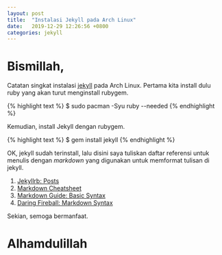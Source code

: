 ```yaml
---
layout: post
title:  "Instalasi Jekyll pada Arch Linux"
date:   2019-12-29 12:26:56 +0800
categories: jekyll
---
```


# Bismillah,

Catatan singkat instalasi 
[jekyll](https://www.muntaza.id/kisah/2018/12/04/github-pages-jekyll.html) 
pada Arch Linux. Pertama kita install dulu ruby
yang akan turut menginstall rubygem.

{% highlight text %}
$ sudo pacman -Syu ruby --needed
{% endhighlight %}

Kemudian, install Jekyll dengan rubygem.

{% highlight text %}
$ gem install jekyll
{% endhighlight %}


OK, jekyll sudah terinstall, lalu disini saya tuliskan daftar referensi untuk
menulis dengan _markdown_ yang digunakan untuk memformat tulisan di jekyll.
1.  [Jekyllrb: Posts](https://jekyllrb.com/docs/posts/)
2.  [Markdown Cheatsheet](https://github.com/adam-p/markdown-here/wiki/Markdown-Cheatsheet)
3.  [Markdown Guide: Basic Syntax](https://www.markdownguide.org/basic-syntax)
4.  [Daring Fireball: Markdown Syntax](https://daringfireball.net/projects/markdown/syntax)

Sekian, semoga bermanfaat.

# Alhamdulillah
